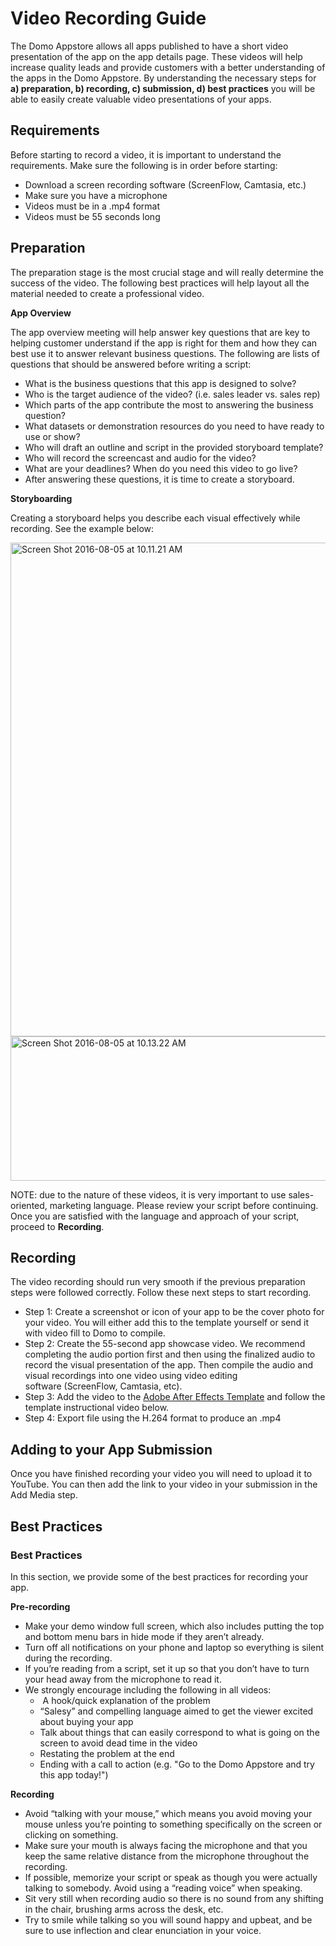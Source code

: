 # Video Recording Guide

The Domo Appstore allows all apps published to have a short video presentation of the app on the app details page. These videos will help increase quality leads and provide customers with a better understanding of the apps in the Domo Appstore. By understanding the necessary steps for <strong>a) preparation, b) recording, c) submission, d) best practices</strong> you will be able to easily create valuable video presentations of your apps.

## Requirements
Before starting to record a video, it is important to understand the requirements. Make sure the following is in order before starting:
<ul>
 	<li>Download a screen recording software (ScreenFlow, Camtasia, etc.)</li>
 	<li>Make sure you have a microphone</li>
 	<li>Videos must be in a .mp4 format</li>
 	<li>Videos must be 55 seconds long</li>
</ul>

## Preparation
The preparation stage is the most crucial stage and will really determine the success of the video. The following best practices will help layout all the material needed to create a professional video.

<strong>App Overview</strong>

The app overview meeting will help answer key questions that are key to helping customer understand if the app is right for them and how they can best use it to answer relevant business questions. The following are lists of questions that should be answered before writing a script:
<ul>
 	<li>What is the business questions that this app is designed to solve?</li>
 	<li>Who is the target audience of the video? (i.e. sales leader vs. sales rep)</li>
 	<li>Which parts of the app contribute the most to answering the business question?</li>
 	<li>What datasets or demonstration resources do you need to have ready to use or show?</li>
 	<li>Who will draft an outline and script in the provided storyboard template?</li>
 	<li>Who will record the screencast and audio for the video?</li>
 	<li>What are your deadlines? When do you need this video to go live?</li>
 	<li>After answering these questions, it is time to create a storyboard.</li>
</ul>
<strong>Storyboarding</strong>

Creating a storyboard helps you describe each visual effectively while recording. See the example below:

<img class="alignnone size-full wp-image-2619" src="https://s3.amazonaws.com/development.domo.com/wp-content/uploads/2016/02/08141020/Screen-Shot-2016-08-05-at-10.11.21-AM.png" alt="Screen Shot 2016-08-05 at 10.11.21 AM" width="705" height="790" /><img class="alignnone size-full wp-image-2620" src="https://s3.amazonaws.com/development.domo.com/wp-content/uploads/2016/02/08141126/Screen-Shot-2016-08-05-at-10.13.22-AM.png" alt="Screen Shot 2016-08-05 at 10.13.22 AM" width="705" height="231" />
<p class="p1"><span class="s1">NOTE: due to the nature of these videos, it is very important to use sales-oriented, marketing language. Please review your script before continuing. Once you are satisfied with the language and approach of your script, proceed to <b>Recording</b>.</span></p>

## Recording
The video recording should run very smooth if the previous preparation steps were followed correctly. Follow these next steps to start recording.
<ul>
 	<li>Step 1: Create a screenshot or icon of your app to be the cover photo for your video. You will either add this to the template yourself or send it with video fill to Domo to compile.</li>
 	<li>Step 2: Create the 55-second app showcase video. We recommend completing the audio portion first and then using the finalized audio to record the visual presentation of the app. Then compile the audio and visual recordings into one video using video editing software (ScreenFlow, Camtasia, etc).</li>
 	<li>Step 3: Add the video to the <a href="https://s3.amazonaws.com/development.domo.com/wp-content/uploads/2016/02/16114731/New-Appstore-Template.aep_.zip"> Adobe After Effects Template</a> and follow the template instructional video below.</li>
 	<li>Step 4: Export file using the H.264 format to produce an .mp4</li>
</ul>

## Adding to your App Submission
Once you have finished recording your video you will need to upload it to YouTube. You can then add the link to your video in your submission in the Add Media step.

## Best Practices
<h3><strong>Best Practices</strong></h3>
In this section, we provide some of the best practices for recording your app.

<strong>Pre-recording</strong>
<ul>
 	<li>Make your demo window full screen, which also includes putting the top and bottom menu bars in hide mode if they aren’t already.</li>
 	<li>Turn off all notifications on your phone and laptop so everything is silent during the recording.</li>
 	<li>If you’re reading from a script, set it up so that you don’t have to turn your head away from the microphone to read it.</li>
 	<li>We strongly encourage including the following in all videos:
<ul>
 	<li><span class="s1"> </span><span class="s1">A hook/quick explanation of the problem</span></li>
 	<li>“Salesy” and compelling language aimed to get the viewer excited about buying your app</li>
 	<li>Talk about things that can easily correspond to what is going on the screen to avoid dead time in the video</li>
 	<li>Restating the problem at the end</li>
 	<li>Ending with a call to action (e.g. "Go to the Domo Appstore and try this app today!")</li>
</ul>
</li>
</ul>
<strong>Recording</strong>
<ul>
 	<li>Avoid “talking with your mouse,” which means you avoid moving your mouse unless you’re pointing to something specifically on the screen or clicking on something.</li>
 	<li>Make sure your mouth is always facing the microphone and that you keep the same relative distance from the microphone throughout the recording.</li>
 	<li>If possible, memorize your script or speak as though you were actually talking to somebody. Avoid using a “reading voice” when speaking.</li>
 	<li>Sit very still when recording audio so there is no sound from any shifting in the chair, brushing arms across the desk, etc.</li>
 	<li>Try to smile while talking so you will sound happy and upbeat, and be sure to use inflection and clear enunciation in your voice.</li>
</ul>
